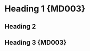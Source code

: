 # Heading 1 {MD003} #

## Heading 2

Heading 3 {MD003}
-----------------

<!-- markdownlint-configure-file {
  "heading-style": {
    "style": "atx"
  }
} -->

